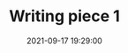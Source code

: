 ---
layout: page
title: "Writing piece 1"
description: Description of writing piece 1
outlet: Wikipedia
date: "2021-09-17 19:29:00"
redirect: https://en.wikipedia.org/wiki/Writing
img: assets/img/12.jpg
importance: 1
category: features
highlighted: true
---